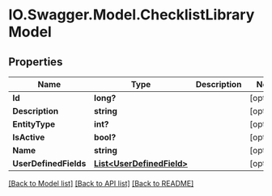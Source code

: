 # IO.Swagger.Model.ChecklistLibraryModel
## Properties

Name | Type | Description | Notes
------------ | ------------- | ------------- | -------------
**Id** | **long?** |  | [optional] 
**Description** | **string** |  | [optional] 
**EntityType** | **int?** |  | [optional] 
**IsActive** | **bool?** |  | [optional] 
**Name** | **string** |  | [optional] 
**UserDefinedFields** | [**List&lt;UserDefinedField&gt;**](UserDefinedField.md) |  | [optional] 

[[Back to Model list]](../README.md#documentation-for-models) [[Back to API list]](../README.md#documentation-for-api-endpoints) [[Back to README]](../README.md)

